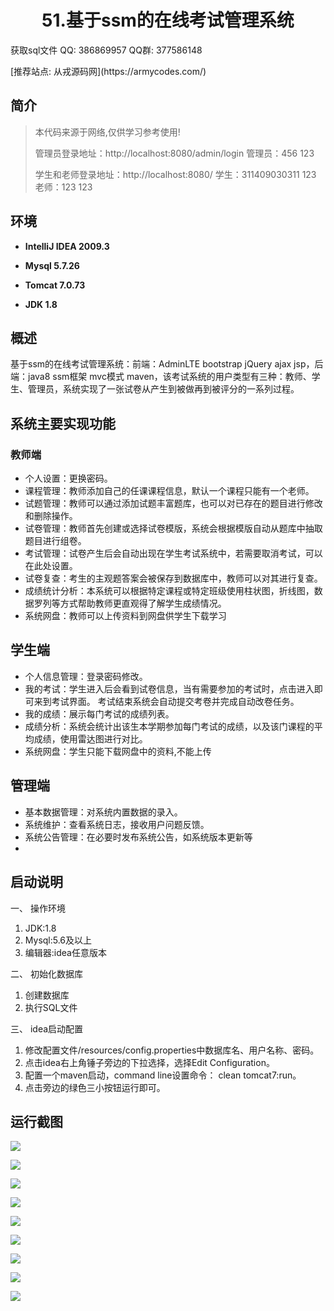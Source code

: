 <p><h1 align="center">51.基于ssm的在线考试管理系统</h1></p>

<p> 获取sql文件 QQ: 386869957 QQ群: 377586148 </p>
<p> [推荐站点: 从戎源码网](https://armycodes.com/) </p>

## 简介

> 本代码来源于网络,仅供学习参考使用!
> 
> 管理员登录地址：http://localhost:8080/admin/login
> 管理员：456 123
> 
> 学生和老师登录地址：http://localhost:8080/
> 学生：311409030311 123
> 老师：123 123
> 

## 环境

- <b>IntelliJ IDEA 2009.3</b>

- <b>Mysql 5.7.26</b>

- <b>Tomcat 7.0.73</b>

- <b>JDK 1.8</b>

## 概述
基于ssm的在线考试管理系统：前端：AdminLTE bootstrap jQuery ajax jsp，后端：java8 ssm框架 mvc模式 maven，该考试系统的用户类型有三种：教师、学生、管理员，系统实现了一张试卷从产生到被做再到被评分的一系列过程。

## 系统主要实现功能
### 教师端
* 个人设置：更换密码。
* 课程管理：教师添加自己的任课课程信息，默认一个课程只能有一个老师。
* 试题管理：教师可以通过添加试题丰富题库，也可以对已存在的题目进行修改和删除操作。
* 试卷管理：教师首先创建或选择试卷模版，系统会根据模版自动从题库中抽取题目进行组卷。
* 考试管理：试卷产生后会自动出现在学生考试系统中，若需要取消考试，可以在此处设置。
* 试卷复查：考生的主观题答案会被保存到数据库中，教师可以对其进行复查。
* 成绩统计分析：本系统可以根据特定课程或特定班级使用柱状图，折线图，数据罗列等方式帮助教师更直观得了解学生成绩情况。
* 系统网盘：教师可以上传资料到网盘供学生下载学习
## 学生端
* 个人信息管理：登录密码修改。
* 我的考试：学生进入后会看到试卷信息，当有需要参加的考试时，点击进入即可来到考试界面。
  考试结束系统会自动提交考卷并完成自动改卷任务。
* 我的成绩：展示每门考试的成绩列表。
* 成绩分析：系统会统计出该生本学期参加每门考试的成绩，以及该门课程的平均成绩，使用雷达图进行对比。
* 系统网盘：学生只能下载网盘中的资料,不能上传
## 管理端
* 基本数据管理：对系统内置数据的录入。
* 系统维护：查看系统日志，接收用户问题反馈。
* 系统公告管理：在必要时发布系统公告，如系统版本更新等
* 
## 启动说明
一、 操作环境
1. JDK:1.8
2. Mysql:5.6及以上
3. 编辑器:idea任意版本

二、 初始化数据库
1. 创建数据库
2. 执行SQL文件

三、 idea启动配置
1. 修改配置文件/resources/config.properties中数据库名、用户名称、密码。
2. 点击idea右上角锤子旁边的下拉选择，选择Edit Configuration。
3. 配置一个maven启动，command line设置命令： clean tomcat7:run。
4. 点击旁边的绿色三小按钮运行即可。

## 运行截图
![](screenshot/1.png)

![](screenshot/2.png)

![](screenshot/3.png)

![](screenshot/4.png)

![](screenshot/5.png)

![](screenshot/6.png)

![](screenshot/7.png)

![](screenshot/8.png)

![](screenshot/9.png)
